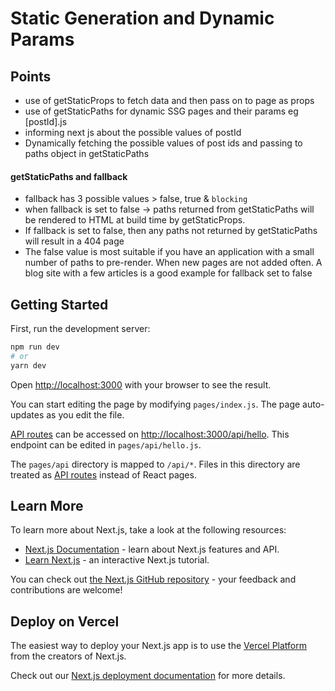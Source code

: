 # Static Generation and Dynamic Params

## Points

- use of getStaticProps to fetch data and then pass on to page as props
- use of getStaticPaths for dynamic SSG pages and their params eg [postId].js
- informing next js about the possible values of postId
- Dynamically fetching the possible values of post ids and passing to paths object in getStaticPaths

#### getStaticPaths and fallback

- fallback has 3 possible values > false, true & `blocking`
- when fallback is set to false -> paths returned from getStaticPaths will be rendered to HTML at build time by getStaticProps.
- If fallback is set to false, then any paths not returned by getStaticPaths will result in a 404 page
- The false value is most suitable if you have an application with a small number of paths to pre-render. When new pages are not added often. A blog site with a few articles is a good example for fallback set to false

## Getting Started

First, run the development server:

```bash
npm run dev
# or
yarn dev
```

Open [http://localhost:3000](http://localhost:3000) with your browser to see the result.

You can start editing the page by modifying `pages/index.js`. The page auto-updates as you edit the file.

[API routes](https://nextjs.org/docs/api-routes/introduction) can be accessed on [http://localhost:3000/api/hello](http://localhost:3000/api/hello). This endpoint can be edited in `pages/api/hello.js`.

The `pages/api` directory is mapped to `/api/*`. Files in this directory are treated as [API routes](https://nextjs.org/docs/api-routes/introduction) instead of React pages.

## Learn More

To learn more about Next.js, take a look at the following resources:

- [Next.js Documentation](https://nextjs.org/docs) - learn about Next.js features and API.
- [Learn Next.js](https://nextjs.org/learn) - an interactive Next.js tutorial.

You can check out [the Next.js GitHub repository](https://github.com/vercel/next.js/) - your feedback and contributions are welcome!

## Deploy on Vercel

The easiest way to deploy your Next.js app is to use the [Vercel Platform](https://vercel.com/new?utm_medium=default-template&filter=next.js&utm_source=create-next-app&utm_campaign=create-next-app-readme) from the creators of Next.js.

Check out our [Next.js deployment documentation](https://nextjs.org/docs/deployment) for more details.
